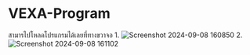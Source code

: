 # VEXA-Program
สามารไปโหลดโปรแกรมได้เลยที่ทางขวาจอ 
1.
![Screenshot 2024-09-08 160850](https://github.com/user-attachments/assets/6720be86-cce1-4e95-bfe1-be06cb755a60)
2.
![Screenshot 2024-09-08 161102](https://github.com/user-attachments/assets/8f27d95e-56f1-409f-87f8-308f2917c88b)
